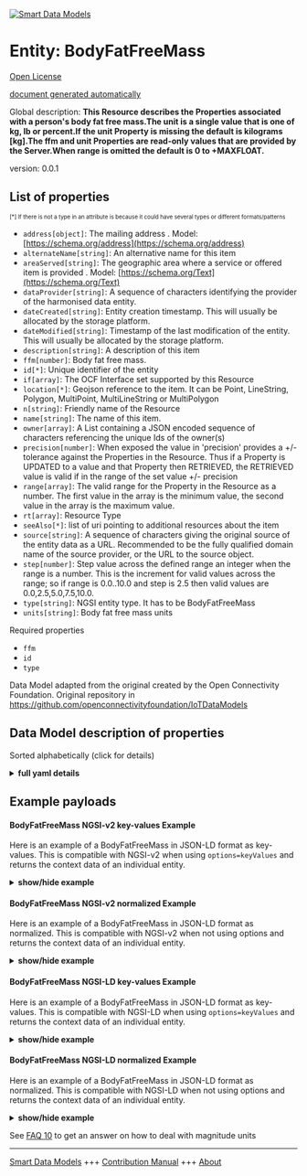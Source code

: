 <!-- 10-Header -->  
[![Smart Data Models](https://smartdatamodels.org/wp-content/uploads/2022/01/SmartDataModels_logo.png "Logo")](https://smartdatamodels.org)  
Entity: BodyFatFreeMass  
=======================<!-- /10-Header -->  
<!-- 15-License -->  
[Open License](https://github.com/smart-data-models//dataModel.OCF/blob/master/BodyFatFreeMass/LICENSE.md)  
[document generated automatically](https://docs.google.com/presentation/d/e/2PACX-1vTs-Ng5dIAwkg91oTTUdt8ua7woBXhPnwavZ0FxgR8BsAI_Ek3C5q97Nd94HS8KhP-r_quD4H0fgyt3/pub?start=false&loop=false&delayms=3000#slide=id.gb715ace035_0_60)  
<!-- /15-License -->  
<!-- 20-Description -->  
Global description: **This Resource describes the Properties associated with a person's body fat free mass.The unit is a single value that is one of kg, lb or percent.If the unit Property is missing the default is kilograms [kg].The ffm and unit Properties are read-only values that are provided by the Server.When range is omitted the default is 0 to +MAXFLOAT.**  
version: 0.0.1  
<!-- /20-Description -->  
<!-- 30-PropertiesList -->  

## List of properties  

<sup><sub>[*] If there is not a type in an attribute is because it could have several types or different formats/patterns</sub></sup>  
- `address[object]`: The mailing address  . Model: [https://schema.org/address](https://schema.org/address)- `alternateName[string]`: An alternative name for this item  - `areaServed[string]`: The geographic area where a service or offered item is provided  . Model: [https://schema.org/Text](https://schema.org/Text)- `dataProvider[string]`: A sequence of characters identifying the provider of the harmonised data entity.  - `dateCreated[string]`: Entity creation timestamp. This will usually be allocated by the storage platform.  - `dateModified[string]`: Timestamp of the last modification of the entity. This will usually be allocated by the storage platform.  - `description[string]`: A description of this item  - `ffm[number]`: Body fat free mass.  - `id[*]`: Unique identifier of the entity  - `if[array]`: The OCF Interface set supported by this Resource  - `location[*]`: Geojson reference to the item. It can be Point, LineString, Polygon, MultiPoint, MultiLineString or MultiPolygon  - `n[string]`: Friendly name of the Resource  - `name[string]`: The name of this item.  - `owner[array]`: A List containing a JSON encoded sequence of characters referencing the unique Ids of the owner(s)  - `precision[number]`: When exposed the value in 'precision' provides a +/- tolerance against the Properties in the Resource. Thus if a Property is UPDATED to a value and that Property then RETRIEVED, the RETRIEVED value is valid if in the range of the set value +/- precision  - `range[array]`: The valid range for the Property in the Resource as a number. The first value in the array is the minimum value, the second value in the array is the maximum value.  - `rt[array]`: Resource Type  - `seeAlso[*]`: list of uri pointing to additional resources about the item  - `source[string]`: A sequence of characters giving the original source of the entity data as a URL. Recommended to be the fully qualified domain name of the source provider, or the URL to the source object.  - `step[number]`: Step value across the defined range an integer when the range is a number.  This is the increment for valid values across the range; so if range is 0.0..10.0 and step is 2.5 then valid values are 0.0,2.5,5.0,7.5,10.0.  - `type[string]`: NGSI entity type. It has to be BodyFatFreeMass  - `units[string]`: Body fat free mass units  <!-- /30-PropertiesList -->  
<!-- 35-RequiredProperties -->  
Required properties  
- `ffm`  - `id`  - `type`  <!-- /35-RequiredProperties -->  
<!-- 40-RequiredProperties -->  
Data Model adapted from the original created by the Open Connectivity Foundation. Original repository in https://github.com/openconnectivityfoundation/IoTDataModels  
<!-- /40-RequiredProperties -->  
<!-- 50-DataModelHeader -->  
## Data Model description of properties  
Sorted alphabetically (click for details)  
<!-- /50-DataModelHeader -->  
<!-- 60-ModelYaml -->  
<details><summary><strong>full yaml details</strong></summary>    
```yaml  
BodyFatFreeMass:    
  description: 'This Resource describes the Properties associated with a person''s body fat free mass.The unit is a single value that is one of kg, lb or percent.If the unit Property is missing the default is kilograms [kg].The ffm and unit Properties are read-only values that are provided by the Server.When range is omitted the default is 0 to +MAXFLOAT.'    
  properties:    
    address:    
      description: 'The mailing address'    
      properties:    
        addressCountry:    
          description: 'Property. The country. For example, Spain. Model:''https://schema.org/addressCountry'''    
          type: string    
        addressLocality:    
          description: 'Property. The locality in which the street address is, and which is in the region. Model:''https://schema.org/addressLocality'''    
          type: string    
        addressRegion:    
          description: 'Property. The region in which the locality is, and which is in the country. Model:''https://schema.org/addressRegion'''    
          type: string    
        postOfficeBoxNumber:    
          description: 'Property. The post office box number for PO box addresses. For example, 03578. Model:''https://schema.org/postOfficeBoxNumber'''    
          type: string    
        postalCode:    
          description: 'Property. The postal code. For example, 24004. Model:''https://schema.org/https://schema.org/postalCode'''    
          type: string    
        streetAddress:    
          description: 'Property. The street address. Model:''https://schema.org/streetAddress'''    
          type: string    
      type: object    
      x-ngsi:    
        model: https://schema.org/address    
        type: Property    
    alternateName:    
      description: 'An alternative name for this item'    
      type: string    
      x-ngsi:    
        type: Property    
    areaServed:    
      description: 'The geographic area where a service or offered item is provided'    
      type: string    
      x-ngsi:    
        model: https://schema.org/Text    
        type: Property    
    dataProvider:    
      description: 'A sequence of characters identifying the provider of the harmonised data entity.'    
      type: string    
      x-ngsi:    
        type: Property    
    dateCreated:    
      description: 'Entity creation timestamp. This will usually be allocated by the storage platform.'    
      format: date-time    
      type: string    
      x-ngsi:    
        type: Property    
    dateModified:    
      description: 'Timestamp of the last modification of the entity. This will usually be allocated by the storage platform.'    
      format: date-time    
      type: string    
      x-ngsi:    
        type: Property    
    description:    
      description: 'A description of this item'    
      type: string    
      x-ngsi:    
        type: Property    
    ffm:    
      description: 'Body fat free mass.'    
      minimum: 0.0    
      readOnly: true    
      type: number    
      x-ngsi:    
        type: Property    
    id:    
      anyOf: &bodyfatfreemass_-_properties_-_owner_-_items_-_anyof    
        - description: 'Property. Identifier format of any NGSI entity'    
          maxLength: 256    
          minLength: 1    
          pattern: ^[\w\-\.\{\}\$\+\*\[\]`|~^@!,:\\]+$    
          type: string    
        - description: 'Property. Identifier format of any NGSI entity'    
          format: uri    
          type: string    
      description: 'Unique identifier of the entity'    
      x-ngsi:    
        type: Property    
    if:    
      description: 'The OCF Interface set supported by this Resource'    
      items:    
        enum:    
          - oic.if.s    
          - oic.if.baseline    
        maxLength: 64    
        type: string    
      minItems: 1    
      readOnly: true    
      type: array    
      uniqueItems: true    
      x-ngsi:    
        type: Property    
    location:    
      description: 'Geojson reference to the item. It can be Point, LineString, Polygon, MultiPoint, MultiLineString or MultiPolygon'    
      oneOf:    
        - description: 'Geoproperty. Geojson reference to the item. Point'    
          properties:    
            bbox:    
              items:    
                type: number    
              minItems: 4    
              type: array    
            coordinates:    
              items:    
                type: number    
              minItems: 2    
              type: array    
            type:    
              enum:    
                - Point    
              type: string    
          required:    
            - type    
            - coordinates    
          title: 'GeoJSON Point'    
          type: object    
        - description: 'Geoproperty. Geojson reference to the item. LineString'    
          properties:    
            bbox:    
              items:    
                type: number    
              minItems: 4    
              type: array    
            coordinates:    
              items:    
                items:    
                  type: number    
                minItems: 2    
                type: array    
              minItems: 2    
              type: array    
            type:    
              enum:    
                - LineString    
              type: string    
          required:    
            - type    
            - coordinates    
          title: 'GeoJSON LineString'    
          type: object    
        - description: 'Geoproperty. Geojson reference to the item. Polygon'    
          properties:    
            bbox:    
              items:    
                type: number    
              minItems: 4    
              type: array    
            coordinates:    
              items:    
                items:    
                  items:    
                    type: number    
                  minItems: 2    
                  type: array    
                minItems: 4    
                type: array    
              type: array    
            type:    
              enum:    
                - Polygon    
              type: string    
          required:    
            - type    
            - coordinates    
          title: 'GeoJSON Polygon'    
          type: object    
        - description: 'Geoproperty. Geojson reference to the item. MultiPoint'    
          properties:    
            bbox:    
              items:    
                type: number    
              minItems: 4    
              type: array    
            coordinates:    
              items:    
                items:    
                  type: number    
                minItems: 2    
                type: array    
              type: array    
            type:    
              enum:    
                - MultiPoint    
              type: string    
          required:    
            - type    
            - coordinates    
          title: 'GeoJSON MultiPoint'    
          type: object    
        - description: 'Geoproperty. Geojson reference to the item. MultiLineString'    
          properties:    
            bbox:    
              items:    
                type: number    
              minItems: 4    
              type: array    
            coordinates:    
              items:    
                items:    
                  items:    
                    type: number    
                  minItems: 2    
                  type: array    
                minItems: 2    
                type: array    
              type: array    
            type:    
              enum:    
                - MultiLineString    
              type: string    
          required:    
            - type    
            - coordinates    
          title: 'GeoJSON MultiLineString'    
          type: object    
        - description: 'Geoproperty. Geojson reference to the item. MultiLineString'    
          properties:    
            bbox:    
              items:    
                type: number    
              minItems: 4    
              type: array    
            coordinates:    
              items:    
                items:    
                  items:    
                    items:    
                      type: number    
                    minItems: 2    
                    type: array    
                  minItems: 4    
                  type: array    
                type: array    
              type: array    
            type:    
              enum:    
                - MultiPolygon    
              type: string    
          required:    
            - type    
            - coordinates    
          title: 'GeoJSON MultiPolygon'    
          type: object    
      x-ngsi:    
        type: Geoproperty    
    n:    
      description: 'Friendly name of the Resource'    
      maxLength: 64    
      readOnly: true    
      type: string    
      x-ngsi:    
        type: Property    
    name:    
      description: 'The name of this item.'    
      type: string    
      x-ngsi:    
        type: Property    
    owner:    
      description: 'A List containing a JSON encoded sequence of characters referencing the unique Ids of the owner(s)'    
      items:    
        anyOf: *bodyfatfreemass_-_properties_-_owner_-_items_-_anyof    
        description: 'Property. Unique identifier of the entity'    
      type: array    
      x-ngsi:    
        type: Property    
    precision:    
      description: 'When exposed the value in ''precision'' provides a +/- tolerance against the Properties in the Resource. Thus if a Property is UPDATED to a value and that Property then RETRIEVED, the RETRIEVED value is valid if in the range of the set value +/- precision'    
      readOnly: true    
      type: number    
      x-ngsi:    
        type: Property    
    range:    
      description: 'The valid range for the Property in the Resource as a number. The first value in the array is the minimum value, the second value in the array is the maximum value.'    
      items:    
        type: number    
      maxItems: 2    
      minItems: 2    
      readOnly: true    
      type: array    
      x-ngsi:    
        type: Property    
    rt:    
      description: 'Resource Type'    
      items:    
        enum:    
          - oic.r.body.ffm    
        maxLength: 64    
        type: string    
      minItems: 1    
      readOnly: true    
      type: array    
      uniqueItems: true    
      x-ngsi:    
        type: Property    
    seeAlso:    
      description: 'list of uri pointing to additional resources about the item'    
      oneOf:    
        - items:    
            format: uri    
            type: string    
          minItems: 1    
          type: array    
        - format: uri    
          type: string    
      x-ngsi:    
        type: Property    
    source:    
      description: 'A sequence of characters giving the original source of the entity data as a URL. Recommended to be the fully qualified domain name of the source provider, or the URL to the source object.'    
      type: string    
      x-ngsi:    
        type: Property    
    step:    
      description: 'Step value across the defined range an integer when the range is a number.  This is the increment for valid values across the range; so if range is 0.0..10.0 and step is 2.5 then valid values are 0.0,2.5,5.0,7.5,10.0.'    
      readOnly: true    
      type: number    
      x-ngsi:    
        type: Property    
    type:    
      description: 'NGSI entity type. It has to be BodyFatFreeMass'    
      enum:    
        - BodyFatFreeMass    
      type: string    
      x-ngsi:    
        type: Property    
    units:    
      default: kg    
      description: 'Body fat free mass units'    
      enum:    
        - kg    
        - lb    
        - percent    
      readOnly: true    
      type: string    
      x-ngsi:    
        type: Property    
  required:    
    - ffm    
    - id    
    - type    
  type: object    
  x-derived-from: https://raw.githubusercontent.com/openconnectivityfoundation/IoTDataModels/master/BodyFatFreeMassResURI.swagger.json    
  x-disclaimer: 'Redistribution and use in source and binary forms, with or without modification, are permitted  provided that the license conditions are met. Copyleft (c) 2021 Contributors to Smart Data Models Program'    
  x-license-url: https://github.com/smart-data-models/dataModel.OCF/blob/master/BodyFatFreeMass/LICENSE.md    
  x-model-schema: https://smart-data-models.github.io/dataModel.OCF/BodyFatFreeMass/schema.json    
  x-model-tags: OCF    
  x-version: 0.0.1    
```  
</details>    
<!-- /60-ModelYaml -->  
<!-- 70-MiddleNotes -->  
<!-- /70-MiddleNotes -->  
<!-- 80-Examples -->  
## Example payloads    
#### BodyFatFreeMass NGSI-v2 key-values Example    
Here is an example of a BodyFatFreeMass in JSON-LD format as key-values. This is compatible with NGSI-v2 when  using `options=keyValues` and returns the context data of an individual entity.  
<details><summary><strong>show/hide example</strong></summary>    
```json  
{  
  "id": "urn:ngsi-ld:BodyFatFreeMass:id:OWUF:38686534",  
  "dateCreated": "2016-04-20T09:01:59Z",  
  "dateModified": "2011-01-29T20:40:15Z",  
  "source": "Third draw do environment college. Author each position.",  
  "name": "Feeling evidence adult loss thing new floor likely. Memory prove back finish record. Number eat fact natural describe able.",  
  "alternateName": "Wish everyone end carry.",  
  "description": "Sign summer house citizen official. Nearly business heart development population.",  
  "dataProvider": "So as today reveal environmental safe right. Pick major environmental listen share day. Star term artist or want.",  
  "owner": [  
    "urn:ngsi-ld:BodyFatFreeMass:items:VNNT:07840154",  
    "urn:ngsi-ld:BodyFatFreeMass:items:KFNY:73865310"  
  ],  
  "seeAlso": [  
    "urn:ngsi-ld:BodyFatFreeMass:items:KAPP:63866226",  
    "urn:ngsi-ld:BodyFatFreeMass:items:QYFK:82184121"  
  ],  
  "location": {  
    "type": "Point",  
    "coordinates": [  
      -30.758229,  
      124.110579  
    ]  
  },  
  "address": {  
    "streetAddress": "Fast ask camera food. Though traditional group number live coach agreement. Thank production hope reflect long else. May science difficult.",  
    "addressLocality": "Special major major sure apply thing operation set. Box tell serve almost simply. Better increase particular group sure both.",  
    "addressRegion": "Social best beyond lead structure. Challenge high beat nature.",  
    "addressCountry": "Staff better standard feel air oil other. Perhaps only newspaper recognize why Congress. High find suffer relationship eight letter door.",  
    "postalCode": "Day back these appear wear. Medical contain consider agent.",  
    "postOfficeBoxNumber": "Allow television gun industry morning. Home ability vote into nearly to."  
  },  
  "areaServed": "Behind cold hot benefit. Or many gas election for none.",  
  "rt": [  
    "oic.r.body.ffm",  
    "oic.r.body.ffm"  
  ],  
  "ffm": {  
    "type": "Property",  
    "value": 103.8  
  },  
  "units": "percent",  
  "range": [  
    974.9,  
    706.9  
  ],  
  "step": {  
    "type": "Property",  
    "value": 406.8  
  },  
  "precision": {  
    "type": "Property",  
    "value": 396.6  
  },  
  "n": "Audience particularly receive offer national course.",  
  "if": [  
    "oic.if.s",  
    "oic.if.s"  
  ],  
  "type": "BodyFatFreeMass"  
}  
```  
</details>  
#### BodyFatFreeMass NGSI-v2 normalized Example    
Here is an example of a BodyFatFreeMass in JSON-LD format as normalized. This is compatible with NGSI-v2 when not using options and returns the context data of an individual entity.  
<details><summary><strong>show/hide example</strong></summary>    
```json  
{  
  "id": {  
    "type": "string",  
    "value": "urn:ngsi-ld:BodyFatFreeMass:id:OWUF:38686534"  
  },  
  "dateCreated": {  
    "format": "date-time",  
    "type": "string",  
    "value": "2016-04-20T09:01:59Z"  
  },  
  "dateModified": {  
    "format": "date-time",  
    "type": "string",  
    "value": "2011-01-29T20:40:15Z"  
  },  
  "source": {  
    "type": "string",  
    "value": "Third draw do environment college. Author each position."  
  },  
  "name": {  
    "type": "string",  
    "value": "Feeling evidence adult loss thing new floor likely. Memory prove back finish record. Number eat fact natural describe able."  
  },  
  "alternateName": {  
    "type": "string",  
    "value": "Wish everyone end carry."  
  },  
  "description": {  
    "type": "string",  
    "value": "Sign summer house citizen official. Nearly business heart development population."  
  },  
  "dataProvider": {  
    "type": "string",  
    "value": "So as today reveal environmental safe right. Pick major environmental listen share day. Star term artist or want."  
  },  
  "owner": {  
    "type": "array",  
    "value": [  
      "urn:ngsi-ld:BodyFatFreeMass:items:VNNT:07840154",  
      "urn:ngsi-ld:BodyFatFreeMass:items:KFNY:73865310"  
    ]  
  },  
  "seeAlso": {  
    "type": "array",  
    "value": [  
      "urn:ngsi-ld:BodyFatFreeMass:items:KAPP:63866226",  
      "urn:ngsi-ld:BodyFatFreeMass:items:QYFK:82184121"  
    ]  
  },  
  "location": {  
    "type": "object",  
    "value": {  
      "type": "Point",  
      "coordinates": [  
        -30.758229,  
        124.110579  
      ]  
    }  
  },  
  "address": {  
    "type": "object",  
    "value": {  
      "streetAddress": "Fast ask camera food. Though traditional group number live coach agreement. Thank production hope reflect long else. May science difficult.",  
      "addressLocality": "Special major major sure apply thing operation set. Box tell serve almost simply. Better increase particular group sure both.",  
      "addressRegion": "Social best beyond lead structure. Challenge high beat nature.",  
      "addressCountry": "Staff better standard feel air oil other. Perhaps only newspaper recognize why Congress. High find suffer relationship eight letter door.",  
      "postalCode": "Day back these appear wear. Medical contain consider agent.",  
      "postOfficeBoxNumber": "Allow television gun industry morning. Home ability vote into nearly to."  
    }  
  },  
  "areaServed": {  
    "type": "string",  
    "value": "Behind cold hot benefit. Or many gas election for none."  
  },  
  "rt": {  
    "type": "array",  
    "value": [  
      "oic.r.body.ffm",  
      "oic.r.body.ffm"  
    ]  
  },  
  "ffm": {  
    "type": "object",  
    "value": {  
      "type": "Property",  
      "value": 103.8  
    }  
  },  
  "units": {  
    "type": "string",  
    "value": "percent"  
  },  
  "range": {  
    "type": "array",  
    "value": [  
      974.9,  
      706.9  
    ]  
  },  
  "step": {  
    "type": "object",  
    "value": {  
      "type": "Property",  
      "value": 406.8  
    }  
  },  
  "precision": {  
    "type": "object",  
    "value": {  
      "type": "Property",  
      "value": 396.6  
    }  
  },  
  "n": {  
    "type": "string",  
    "value": "Audience particularly receive offer national course."  
  },  
  "if": {  
    "type": "array",  
    "value": [  
      "oic.if.s",  
      "oic.if.s"  
    ]  
  },  
  "type": {  
    "type": "string",  
    "value": "BodyFatFreeMass"  
  }  
}  
```  
</details>  
#### BodyFatFreeMass NGSI-LD key-values Example    
Here is an example of a BodyFatFreeMass in JSON-LD format as key-values. This is compatible with NGSI-LD when  using `options=keyValues` and returns the context data of an individual entity.  
<details><summary><strong>show/hide example</strong></summary>    
```json  
{  
    "id": "urn:ngsi-ld:BodyFatFreeMass:id:OWUF:38686534",  
    "dateCreated": "2016-04-20T09:01:59Z",  
    "dateModified": "2011-01-29T20:40:15Z",  
    "source": "Third draw do environment college. Author each position.",  
    "name": "Feeling evidence adult loss thing new floor likely. Memory prove back finish record. Number eat fact natural describe able.",  
    "alternateName": "Wish everyone end carry.",  
    "description": "Sign summer house citizen official. Nearly business heart development population.",  
    "dataProvider": "So as today reveal environmental safe right. Pick major environmental listen share day. Star term artist or want.",  
    "owner": [  
        "urn:ngsi-ld:BodyFatFreeMass:items:VNNT:07840154",  
        "urn:ngsi-ld:BodyFatFreeMass:items:KFNY:73865310"  
    ],  
    "seeAlso": [  
        "urn:ngsi-ld:BodyFatFreeMass:items:KAPP:63866226",  
        "urn:ngsi-ld:BodyFatFreeMass:items:QYFK:82184121"  
    ],  
    "location": {  
        "type": "Point",  
        "coordinates": [  
            -30.758229,  
            124.110579  
        ]  
    },  
    "address": {  
        "streetAddress": "Fast ask camera food. Though traditional group number live coach agreement. Thank production hope reflect long else. May science difficult.",  
        "addressLocality": "Special major major sure apply thing operation set. Box tell serve almost simply. Better increase particular group sure both.",  
        "addressRegion": "Social best beyond lead structure. Challenge high beat nature.",  
        "addressCountry": "Staff better standard feel air oil other. Perhaps only newspaper recognize why Congress. High find suffer relationship eight letter door.",  
        "postalCode": "Day back these appear wear. Medical contain consider agent.",  
        "postOfficeBoxNumber": "Allow television gun industry morning. Home ability vote into nearly to."  
    },  
    "areaServed": "Behind cold hot benefit. Or many gas election for none.",  
    "rt": [  
        "oic.r.body.ffm",  
        "oic.r.body.ffm"  
    ],  
    "ffm": {  
        "type": "Property",  
        "value": 103.8  
    },  
    "units": "percent",  
    "range": [  
        974.9,  
        706.9  
    ],  
    "step": {  
        "type": "Property",  
        "value": 406.8  
    },  
    "precision": {  
        "type": "Property",  
        "value": 396.6  
    },  
    "n": "Audience particularly receive offer national course.",  
    "if": [  
        "oic.if.s",  
        "oic.if.s"  
    ],  
    "type": "BodyFatFreeMass",  
    "@context": [  
        "https://smartdatamodels.org/context.jsonld",  
        "https://raw.githubusercontent.com/smart-data-models/dataModel.OCF/master/context.jsonld"  
    ]  
}  
```  
</details>  
#### BodyFatFreeMass NGSI-LD normalized Example    
Here is an example of a BodyFatFreeMass in JSON-LD format as normalized. This is compatible with NGSI-LD when not using options and returns the context data of an individual entity.  
<details><summary><strong>show/hide example</strong></summary>    
```json  
{  
    "id": "urn:ngsi-ld:BodyFatFreeMass:id:BYYC:85997792",  
    "dateCreated": {  
        "type": "Property",  
        "value": {  
            "@type": "DateTime",  
            "@value": "1979-04-14T17:16:17Z"  
        }  
    },  
    "dateModified": {  
        "type": "Property",  
        "value": {  
            "@type": "DateTime",  
            "@value": "1982-11-26T18:17:09Z"  
        }  
    },  
    "source": {  
        "type": "Property",  
        "value": "With letter region set lay realize."  
    },  
    "name": {  
        "type": "Property",  
        "value": "Important hot speak product. Anything property face actually weight. Because hour admit case."  
    },  
    "alternateName": {  
        "type": "Property",  
        "value": "Race ball hard fine."  
    },  
    "description": {  
        "type": "Property",  
        "value": "Several list outside statement assume government. Size upon that staff lay everybody."  
    },  
    "dataProvider": {  
        "type": "Property",  
        "value": "List exist worry authority. Ok strategy security able huge. Control that early type control action new mouth."  
    },  
    "owner": {  
        "type": "Property",  
        "value": [  
            "urn:ngsi-ld:BodyFatFreeMass:items:YGWC:27965149",  
            "urn:ngsi-ld:BodyFatFreeMass:items:JJZI:38517462"  
        ]  
    },  
    "seeAlso": {  
        "type": "Property",  
        "value": [  
            "urn:ngsi-ld:BodyFatFreeMass:items:IRKO:22252881"  
        ]  
    },  
    "location": {  
        "type": "Property",  
        "value": {  
            "type": "Point",  
            "coordinates": [  
                -73.99554,  
                -50.163726  
            ]  
        }  
    },  
    "address": {  
        "type": "Property",  
        "value": {  
            "streetAddress": "Soon agreement rate evidence since answer bar. Never account center know.",  
            "addressLocality": "Growth against deep clearly let grow. Order over training have let high occur game. Make other enjoy ever human identify short summer.",  
            "addressRegion": "White budget ten doctor cup husband area. Wait spend myself serve whose south wonder bed. And clearly set argue. Represent then cause animal.",  
            "addressCountry": "Against finish hope business decade feeling. Fund really find line. Claim knowledge outside support way.",  
            "postalCode": "Think professional new those theory boy road. Something follow physical some reach might condition. Explain really production a nature so.",  
            "postOfficeBoxNumber": "All stand myself this case. Remain push win sea cell. Throughout account goal."  
        }  
    },  
    "areaServed": {  
        "type": "Property",  
        "value": "Happy Democrat yet Mr share time its. Half least record reveal leg fish. Vote development Republican single serve amount."  
    },  
    "rt": {  
        "type": "Property",  
        "value": [  
            "oic.r.body.ffm"  
        ]  
    },  
    "ffm": {  
        "type": "Property",  
        "value": 661.3  
    },  
    "units": {  
        "type": "Property",  
        "value": "kg"  
    },  
    "range": {  
        "type": "Property",  
        "value": [  
            609.9,  
            585.5  
        ]  
    },  
    "step": {  
        "type": "Property",  
        "value": 91.6  
    },  
    "precision": {  
        "type": "Property",  
        "value": 675.6  
    },  
    "n": {  
        "type": "Property",  
        "value": "Future reality write read law list. Account friend shake region tell program. Rate most mind save cup agency big rather."  
    },  
    "if": {  
        "type": "Property",  
        "value": [  
            "oic.if.baseline"  
        ]  
    },  
    "type": "BodyFatFreeMass",  
    "@context": [  
        "https://smartdatamodels.org/context.jsonld",  
        "https://raw.githubusercontent.com/smart-data-models/dataModel.OCF/master/context.jsonld"  
    ]  
}  
```  
</details><!-- /80-Examples -->  
<!-- 90-FooterNotes -->  
<!-- /90-FooterNotes -->  
<!-- 95-Units -->  
See [FAQ 10](https://smartdatamodels.org/index.php/faqs/) to get an answer on how to deal with magnitude units  
<!-- /95-Units -->  
<!-- 97-LastFooter -->  
---  
[Smart Data Models](https://smartdatamodels.org) +++ [Contribution Manual](https://bit.ly/contribution_manual) +++ [About](https://bit.ly/Introduction_SDM)<!-- /97-LastFooter -->  
